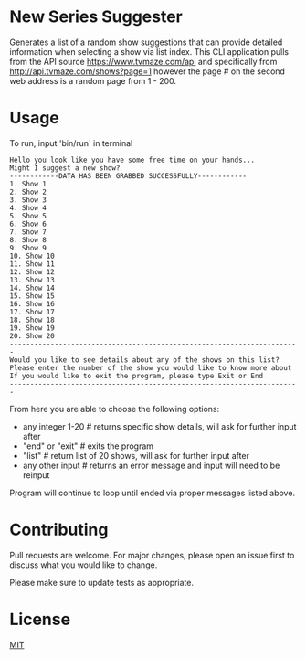 # New Series Suggester

Generates a list of a random show suggestions that can provide detailed information when 
selecting a show via list index. This CLI application pulls from the API source
https://www.tvmaze.com/api and specifically from http://api.tvmaze.com/shows?page=1
however the page # on the second web address is a random page from 1 - 200.

# Usage
To run, input 'bin/run' in terminal

```bin/run # returns below
Hello you look like you have some free time on your hands...
Might I suggest a new show?
------------DATA HAS BEEN GRABBED SUCCESSFULLY------------
1. Show 1
2. Show 2
3. Show 3
4. Show 4
5. Show 5
6. Show 6
7. Show 7
8. Show 8
9. Show 9
10. Show 10
11. Show 11
12. Show 12
13. Show 13
14. Show 14
15. Show 15
16. Show 16
17. Show 17
18. Show 18
19. Show 19
20. Show 20
-----------------------------------------------------------------------
Would you like to see details about any of the shows on this list?
Please enter the number of the show you would like to know more about
If you would like to exit the program, please type Exit or End
----------------------------------------------------------------------- 
```

From here you are able to choose the following options:
- any integer 1-20 # returns specific show details, will ask for further input after
- "end" or "exit" # exits the program
- "list" # return list of 20 shows, will ask for further input after
- any other input # returns an error message and input will need to be reinput

Program will continue to loop until ended via proper messages listed above.


# Contributing
Pull requests are welcome. For major changes, please open an issue first to discuss what you would like to change.

Please make sure to update tests as appropriate.


# License
[MIT](https://choosealicense.com/licenses/mit/)
